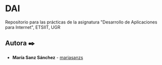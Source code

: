 # DAI
 Repositorio para las prácticas de la asignatura "Desarrollo de Aplicaciones para Internet", ETSIIT, UGR
 
## Autora ✒️
* **María Sanz Sánchez** - [mariasanzs](https://github.com/mariasanzs)
